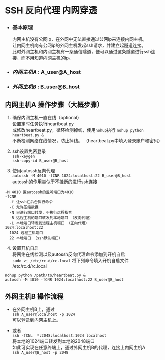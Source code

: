 # SSH 反向代理 内网穿透 

- ### 基本原理  
  内网主机没有公网ip，在外网中无法直接通过公网ip来连接内网主机。  
  让内网主机向有公网ip的外网主机发起ssh请求，并建立起隧道连接。  
  此时外网主机和内网主机有一条通信隧道，便可以通过这条隧道进行ssh连接，而不用知道内网主机的ip。  

- ### *内网主机A* : A_user@A_host  
- ### *外网主机B* : B_user@B_host


## 内网主机A 操作步骤（大概步骤）

1. 确保内网主机一直在线（optional）  
  设置定时任务执行heartbeat.py  
  或修改heartbeat.py，循环检测掉线，使用`nohup`执行
  `nohup python heartbeat.py &`  
  不断检测网络在线情况，防止掉线。 （heartbeat.py中填入登录账户和密码）

2. ssh设置免密登录   
  `ssh-keygen`  
  `ssh-copy-id B_user@B_host`  

3. 使用autossh反向代理   
  `autossh -M 4010 -fCNR 1024:localhost:22 B_user@B_host`  
  autossh的作用类似于不挂断的进行ssh连接   
  ```
  -M 4010 置autossh的监听端口为4010  
  -fCNR  
    -f 让ssh在后台执行命令  
    -C 允许压缩数据  
    -N 只进行端口转发，不执行远程指令  
    -R 远程主机的端口转发到本地端口 （反向代理）  
    -L 本地端口转发到远程主机端口 （正向代理）  
  1024:localhost:22  
    1024 远程主机端口  
    22 本地端口 （ssh默认端口） 
  ```


4. 设置开机自启  
  将网络在线检测以及autossh反向代理命令添加到开机自启   
  `sudo vi /etc/rc.d/rc.local`
  将下列命令填入开机自启文件 /etc/rc.d/rc.local    
  ```
  nohup python /path/to/heartbeat.py &
  autossh -M 4010 -fCNR 1024:localhost:22 B_user@B_host
  ```   

## 外网主机B 操作流程 

- 在外网主机B上，通过  
  `ssh A_user@localhost -p 1024`  
  可以登录到内网主机上。  

-  或者  
  `ssh -fCNL  *:2048:localhost:1024 localhost`  
  将本地的1024端口转发到本地的2048端口  
  如此可实现在任意终端上，通过外网主机B的代理，连接上内网主机A  
  `ssh A_user@B_host -p 2048`  

